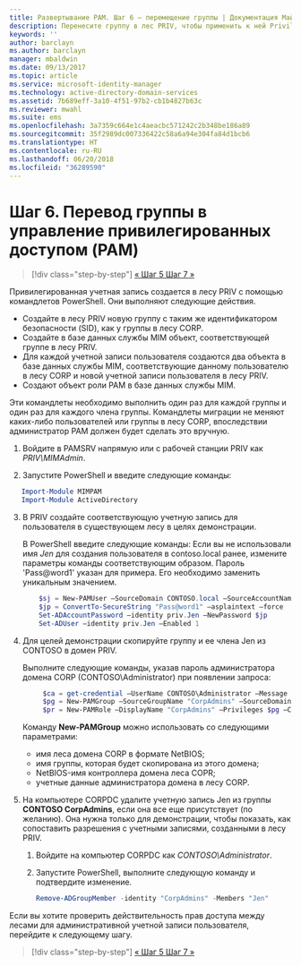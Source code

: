 ```yaml
---
title: Развертывание PAM. Шаг 6 — перемещение группы | Документация Майкрософт
description: Перенесите группу в лес PRIV, чтобы применить к ней Privileged Access Management.
keywords: ''
author: barclayn
ms.author: barclayn
manager: mbaldwin
ms.date: 09/13/2017
ms.topic: article
ms.service: microsoft-identity-manager
ms.technology: active-directory-domain-services
ms.assetid: 7b689eff-3a10-4f51-97b2-cb1b4827b63c
ms.reviewer: mwahl
ms.suite: ems
ms.openlocfilehash: 3a7359c664e1c4aeacbc571242c2b348be186a89
ms.sourcegitcommit: 35f2989dc007336422c58a6a94e304fa84d1bcb6
ms.translationtype: HT
ms.contentlocale: ru-RU
ms.lasthandoff: 06/20/2018
ms.locfileid: "36289590"
---
```

# <a name="step-6--transition-a-group-to-privileged-access-management"></a>Шаг 6. Перевод группы в управление привилегированных доступом (PAM)

> [!div class="step-by-step"]
> [« Шаг 5 ](step-5-establish-trust-between-priv-corp-forests.md)
> [Шаг 7 »](step-7-elevate-user-access.md)

Привилегированная учетная запись создается в лесу PRIV с помощью командлетов PowerShell. Они выполняют следующие действия.

- Создайте в лесу PRIV новую группу с таким же идентификатором безопасности (SID), как у группы в лесу CORP.  
- Создайте в базе данных службы MIM объект, соответствующей группе в лесу PRIV.  
- Для каждой учетной записи пользователя создаются два объекта в базе данных службы MIM, соответствующие данному пользователю в лесу CORP и новой учетной записи пользователя в лесу PRIV.  
- Создают объект роли PAM в базе данных службы MIM.  

Эти командлеты необходимо выполнить один раз для каждой группы и один раз для каждого члена группы. Командлеты миграции не меняют каких-либо пользователей или группы в лесу CORP, впоследствии администратор PAM должен будет сделать это вручную.

1. Войдите в PAMSRV напрямую или с рабочей станции PRIV как *PRIV\MIMAdmin*.

2.  Запустите PowerShell и введите следующие команды:

```PowerShell
   Import-Module MIMPAM
   Import-Module ActiveDirectory
```

3. В PRIV создайте соответствующую учетную запись для пользователя в существующем лесу в целях демонстрации.

   В PowerShell введите следующие команды:  Если вы не использовали имя *Jen* для создания пользователя в contoso.local ранее, измените параметры команды соответствующим образом. Пароль 'Pass@word1' указан для примера. Его необходимо заменить уникальным значением.

   ```PowerShell
       $sj = New-PAMUser –SourceDomain CONTOSO.local –SourceAccountName Jen
       $jp = ConvertTo-SecureString "Pass@word1" –asplaintext –force
       Set-ADAccountPassword –identity priv.Jen –NewPassword $jp
       Set-ADUser –identity priv.Jen –Enabled 1
   ```

4. Для целей демонстрации скопируйте группу и ее члена Jen из CONTOSO в домен PRIV.

    Выполните следующие команды, указав пароль администратора домена CORP (CONTOSO\Administrator) при появлении запроса:

   ```PowerShell
        $ca = get-credential –UserName CONTOSO\Administrator –Message "CORP forest domain admin credentials"
        $pg = New-PAMGroup –SourceGroupName "CorpAdmins" –SourceDomain CONTOSO.local                 –SourceDC CORPDC.contoso.local –Credentials $ca
        $pr = New-PAMRole –DisplayName "CorpAdmins" –Privileges $pg –Candidates $sj
   ```

    Команду **New-PAMGroup** можно использовать со следующими параметрами:

     -   имя леса домена CORP в формате NetBIOS;  
     -   имя группы, которая будет скопирована из этого домена;  
     -   NetBIOS-имя контроллера домена леса COPR;  
     -   учетные данные администратора домена в лесу CORP.  

5. На компьютере CORPDC удалите учетную запись Jen из группы **CONTOSO CorpAdmins**, если она все еще присутствует (по желанию).  Она нужна только для демонстрации, чтобы показать, как сопоставить разрешения с учетными записями, созданными в лесу PRIV.

   1.  Войдите на компьютер CORPDC как *CONTOSO\Administrator*.

   2.  Запустите PowerShell, выполните следующую команду и подтвердите изменение.

       ```PowerShell
       Remove-ADGroupMember -identity "CorpAdmins" -Members "Jen"
       ```


Если вы хотите проверить действительность прав доступа между лесами для административной учетной записи пользователя, перейдите к следующему шагу.

> [!div class="step-by-step"]
> [« Шаг 5 ](step-5-establish-trust-between-priv-corp-forests.md)
> [Шаг 7 »](step-7-elevate-user-access.md)
